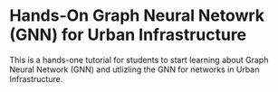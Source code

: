 # Hands-On Graph Neural Netowrk (GNN) for Urban Infrastructure
 This is a hands-one tutorial for students to start learning about Graph Neural Network (GNN) and utlizling the GNN for networks in Urban Infrastructure.
